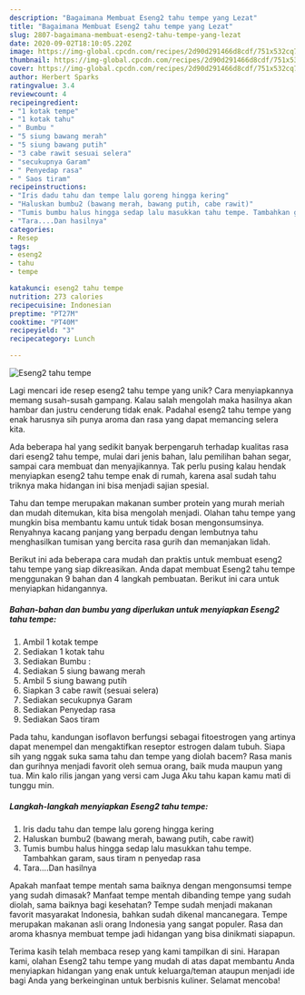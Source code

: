 ```yaml
---
description: "Bagaimana Membuat Eseng2 tahu tempe yang Lezat"
title: "Bagaimana Membuat Eseng2 tahu tempe yang Lezat"
slug: 2807-bagaimana-membuat-eseng2-tahu-tempe-yang-lezat
date: 2020-09-02T18:10:05.220Z
image: https://img-global.cpcdn.com/recipes/2d90d291466d8cdf/751x532cq70/eseng2-tahu-tempe-foto-resep-utama.jpg
thumbnail: https://img-global.cpcdn.com/recipes/2d90d291466d8cdf/751x532cq70/eseng2-tahu-tempe-foto-resep-utama.jpg
cover: https://img-global.cpcdn.com/recipes/2d90d291466d8cdf/751x532cq70/eseng2-tahu-tempe-foto-resep-utama.jpg
author: Herbert Sparks
ratingvalue: 3.4
reviewcount: 4
recipeingredient:
- "1 kotak tempe"
- "1 kotak tahu"
- " Bumbu "
- "5 siung bawang merah"
- "5 siung bawang putih"
- "3 cabe rawit sesuai selera"
- "secukupnya Garam"
- " Penyedap rasa"
- " Saos tiram"
recipeinstructions:
- "Iris dadu tahu dan tempe lalu goreng hingga kering"
- "Haluskan bumbu2 (bawang merah, bawang putih, cabe rawit)"
- "Tumis bumbu halus hingga sedap lalu masukkan tahu tempe. Tambahkan garam, saus tiram n penyedap rasa"
- "Tara....Dan hasilnya"
categories:
- Resep
tags:
- eseng2
- tahu
- tempe

katakunci: eseng2 tahu tempe 
nutrition: 273 calories
recipecuisine: Indonesian
preptime: "PT27M"
cooktime: "PT40M"
recipeyield: "3"
recipecategory: Lunch

---
```



![Eseng2 tahu tempe](https://img-global.cpcdn.com/recipes/2d90d291466d8cdf/751x532cq70/eseng2-tahu-tempe-foto-resep-utama.jpg)

Lagi mencari ide resep eseng2 tahu tempe yang unik? Cara menyiapkannya memang susah-susah gampang. Kalau salah mengolah maka hasilnya akan hambar dan justru cenderung tidak enak. Padahal eseng2 tahu tempe yang enak harusnya sih punya aroma dan rasa yang dapat memancing selera kita.

Ada beberapa hal yang sedikit banyak berpengaruh terhadap kualitas rasa dari eseng2 tahu tempe, mulai dari jenis bahan, lalu pemilihan bahan segar, sampai cara membuat dan menyajikannya. Tak perlu pusing kalau hendak menyiapkan eseng2 tahu tempe enak di rumah, karena asal sudah tahu triknya maka hidangan ini bisa menjadi sajian spesial.

Tahu dan tempe merupakan makanan sumber protein yang murah meriah dan mudah ditemukan, kita bisa mengolah menjadi. Olahan tahu tempe yang mungkin bisa membantu kamu untuk tidak bosan mengonsumsinya. Renyahnya kacang panjang yang berpadu dengan lembutnya tahu menghasilkan tumisan yang bercita rasa gurih dan memanjakan lidah.


Berikut ini ada beberapa cara mudah dan praktis untuk membuat eseng2 tahu tempe yang siap dikreasikan. Anda dapat membuat Eseng2 tahu tempe menggunakan 9 bahan dan 4 langkah pembuatan. Berikut ini cara untuk menyiapkan hidangannya.

<!--inarticleads1-->

##### Bahan-bahan dan bumbu yang diperlukan untuk menyiapkan Eseng2 tahu tempe:

1. Ambil 1 kotak tempe
1. Sediakan 1 kotak tahu
1. Sediakan  Bumbu :
1. Sediakan 5 siung bawang merah
1. Ambil 5 siung bawang putih
1. Siapkan 3 cabe rawit (sesuai selera)
1. Sediakan secukupnya Garam
1. Sediakan  Penyedap rasa
1. Sediakan  Saos tiram


Pada tahu, kandungan isoflavon berfungsi sebagai fitoestrogen yang artinya dapat menempel dan mengaktifkan reseptor estrogen dalam tubuh. Siapa sih yang nggak suka sama tahu dan tempe yang diolah bacem? Rasa manis dan gurihnya menjadi favorit oleh semua orang, baik muda maupun yang tua. Min kalo rilis jangan yang versi cam Juga Aku tahu kapan kamu mati di tunggu min. 

<!--inarticleads2-->

##### Langkah-langkah menyiapkan Eseng2 tahu tempe:

1. Iris dadu tahu dan tempe lalu goreng hingga kering
1. Haluskan bumbu2 (bawang merah, bawang putih, cabe rawit)
1. Tumis bumbu halus hingga sedap lalu masukkan tahu tempe. Tambahkan garam, saus tiram n penyedap rasa
1. Tara....Dan hasilnya


Apakah manfaat tempe mentah sama baiknya dengan mengonsumsi tempe yang sudah dimasak? Manfaat tempe mentah dibanding tempe yang sudah diolah, sama baiknya bagi kesehatan? Tempe sudah menjadi makanan favorit masyarakat Indonesia, bahkan sudah dikenal mancanegara. Tempe merupakan makanan asli orang Indonesia yang sangat populer. Rasa dan aroma khasnya membuat tempe jadi hidangan yang bisa dinikmati siapapun. 

Terima kasih telah membaca resep yang kami tampilkan di sini. Harapan kami, olahan Eseng2 tahu tempe yang mudah di atas dapat membantu Anda menyiapkan hidangan yang enak untuk keluarga/teman ataupun menjadi ide bagi Anda yang berkeinginan untuk berbisnis kuliner. Selamat mencoba!
